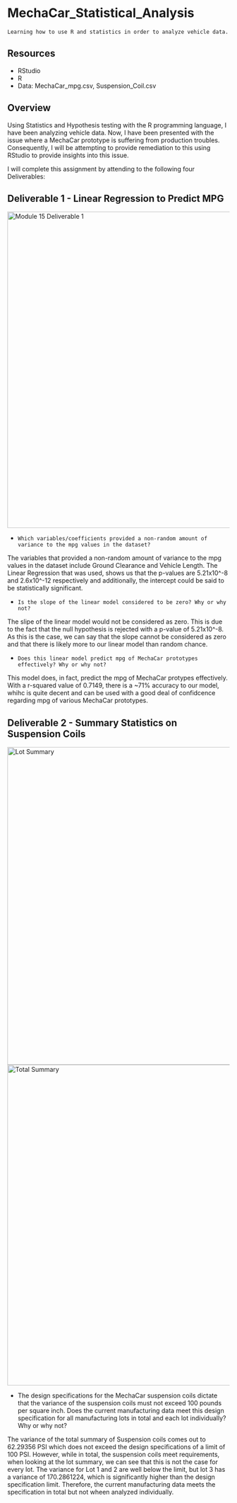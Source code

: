 # MechaCar_Statistical_Analysis
`Learning how to use R and statistics in order to analyze vehicle data.`

## Resources

- RStudio
- R
- Data: MechaCar_mpg.csv, Suspension_Coil.csv

## Overview

Using Statistics and Hypothesis testing with the R programming language, I have been analyzing vehicle data. Now, I have been presented with the issue where a MechaCar prototype is suffering from production troubles. Consequently, I will be attempting to provide remediation to this using RStudio to provide insights into this issue. 

I will complete this assignment by attending to the following four Deliverables:

## Deliverable 1 - Linear Regression to Predict MPG

<img width="715" alt="Module 15 Deliverable 1" src="https://user-images.githubusercontent.com/95828604/161894762-3f488b05-ff1b-4bc7-a18c-ee74dfe14334.png">

- `Which variables/coefficients provided a non-random amount of variance to the mpg values in the dataset?`

The variables that provided a non-random amount of variance to the mpg values in the dataset include Ground Clearance and Vehicle Length. The Linear Regression that was used, shows us that the p-values are 5.21x10^-8 and 2.6x10^-12 respectively and additionally, the intercept could be said to be statistically significant.

- `Is the slope of the linear model considered to be zero? Why or why not?`

The slipe of the linear model would not be considered as zero. This is due to the fact that the null hypothesis is rejected with a p-value  of 5.21x10^-8. As this is the case, we can say that the slope cannot be considered as zero and that there is likely more to our linear model than random chance. 

- `Does this linear model predict mpg of MechaCar prototypes effectively? Why or why not?`

This model does, in fact, predict the mpg of MechaCar protypes effectively. With a r-squared value of 0.7149, there is a ~71% accuracy to our model, whihc is quite decent and can be used with a good deal of confidcence regarding mpg of various MechaCar prototypes. 

## Deliverable 2 - Summary Statistics on Suspension Coils

<img width="718" alt="Lot Summary" src="https://user-images.githubusercontent.com/95828604/161898086-fe74c964-a3b8-41d9-81e6-a5b43a9cb67c.png">

<img width="725" alt="Total Summary" src="https://user-images.githubusercontent.com/95828604/161898109-d00444ec-0c6c-456f-820d-1a0d390ef570.png">

- The design specifications for the MechaCar suspension coils dictate that the variance of the suspension coils must not exceed 100 pounds per square inch. Does the current manufacturing data meet this design specification for all manufacturing lots in total and each lot individually? Why or why not?

The variance of the total summary of Suspension coils comes out to 62.29356 PSI which does not exceed the design specifications of a limit of 100 PSI. However, while in total, the suspension coils meet requirements, when looking at the lot summary, we can see that this is not the case for every lot. The variance for Lot 1 and 2 are well below the limit, but lot 3 has a variance of 170.2861224, which is significantly higher than the design specification limit. Therefore, the current manufacturing data meets the specification in total but not wheen analyzed individually.  




















